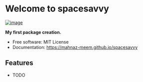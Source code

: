 # Welcome to spacesavvy


[![image](https://img.shields.io/pypi/v/spacesavvy.svg)](https://pypi.python.org/pypi/spacesavvy)


**My first package creation.**


-   Free software: MIT License
-   Documentation: <https://mahnaz-meem.github.io/spacesavvy>
    

## Features

-   TODO
